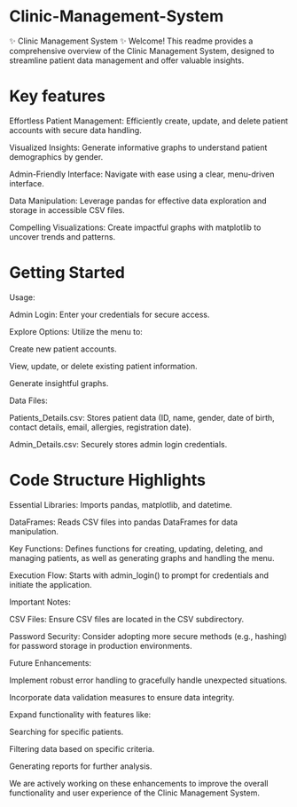 # Clinic-Management-System


✨ Clinic Management System ✨
Welcome! This readme provides a comprehensive overview of the Clinic Management System, designed to streamline patient data management and offer valuable insights.

# Key features

Effortless Patient Management: Efficiently create, update, and delete patient accounts with secure data handling.

Visualized Insights: Generate informative graphs to understand patient demographics by gender.

Admin-Friendly Interface: Navigate with ease using a clear, menu-driven interface.

Data Manipulation: Leverage pandas for effective data exploration and storage in accessible CSV files.

Compelling Visualizations: Create impactful graphs with matplotlib to uncover trends and patterns.


# Getting Started

Usage:

Admin Login: Enter your credentials for secure access.

Explore Options: Utilize the menu to:

Create new patient accounts.

View, update, or delete existing patient information.

Generate insightful graphs.

Data Files:

Patients_Details.csv: Stores patient data (ID, name, gender, date of birth, contact details, email, allergies, registration date).

Admin_Details.csv: Securely stores admin login credentials.


# Code Structure Highlights

Essential Libraries: Imports pandas, matplotlib, and datetime.

DataFrames: Reads CSV files into pandas DataFrames for data manipulation.

Key Functions: Defines functions for creating, updating, deleting, and managing patients, as well as generating graphs and handling the menu.

Execution Flow: Starts with admin_login() to prompt for credentials and initiate the application.

Important Notes:

CSV Files: Ensure CSV files are located in the CSV subdirectory.

Password Security: Consider adopting more secure methods (e.g., hashing) for password storage in production environments.

Future Enhancements:

Implement robust error handling to gracefully handle unexpected situations.

Incorporate data validation measures to ensure data integrity.

Expand functionality with features like:

Searching for specific patients.

Filtering data based on specific criteria.

Generating reports for further analysis.

We are actively working on these enhancements to improve the overall functionality and user experience of the Clinic Management System.

